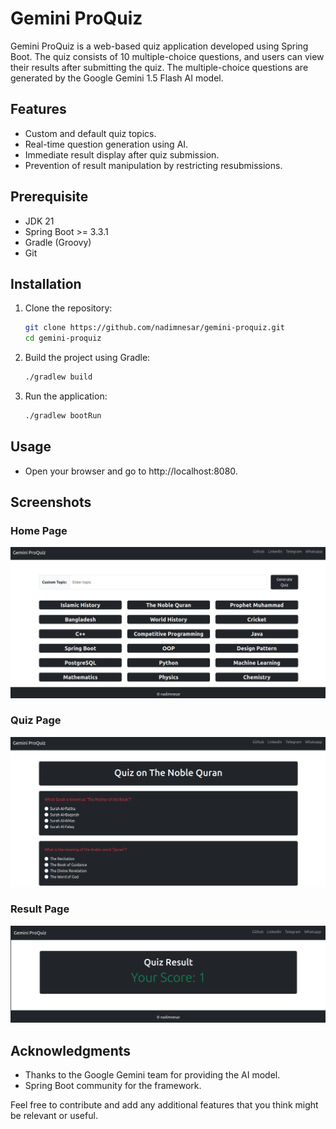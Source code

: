 # Gemini ProQuiz

Gemini ProQuiz is a web-based quiz application developed using Spring Boot. The quiz consists of 10 multiple-choice
questions, and users can view their results after submitting the quiz. The multiple-choice questions are generated by
the Google Gemini 1.5 Flash AI model.

## Features

- Custom and default quiz topics.
- Real-time question generation using AI.
- Immediate result display after quiz submission.
- Prevention of result manipulation by restricting resubmissions.

## Prerequisite

- JDK 21
- Spring Boot >= 3.3.1
- Gradle (Groovy)
- Git

## Installation

1. Clone the repository:
   ```bash
   git clone https://github.com/nadimnesar/gemini-proquiz.git
   cd gemini-proquiz
   ```
2. Build the project using Gradle:
   ```bash
   ./gradlew build
   ```
3. Run the application:
   ```bash
   ./gradlew bootRun
   ```

## Usage

- Open your browser and go to http://localhost:8080.

## Screenshots

### Home Page

<img src="/src/main/resources/static/img/home.png" alt="home page">

### Quiz Page

<img src="/src/main/resources/static/img/quiz.png" alt="quiz page">

### Result Page

<img src="/src/main/resources/static/img/result.png" alt="result page">

## Acknowledgments

- Thanks to the Google Gemini team for providing the AI model.
- Spring Boot community for the framework.

Feel free to contribute and add any additional features that you think might be relevant or useful.